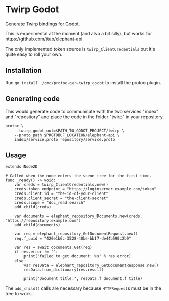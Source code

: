 # Twirp Godot

Generate [Twirp](https://github.com/twitchtv/twirp) bindings for [Godot](https://godotengine.org/).

This is experimental at the moment (and also a bit silly), but works for https://github.com/ttab/elephant-api

The only implemented token source is `twirp_ClientCredentials` but it's quite easy to roll your own.

## Installation

Run `go install ./cmd/protoc-gen-twirp_godot` to install the protoc plugin.

## Generating code

This would generate code to communicate with the two services "index" and "repository" and place the code in the folder "twirp" in your repository.

``` shell
protoc \
    --twirp_godot_out=$PATH_TO_GODOT_PROJECT/twirp \
    --proto_path $PROTOBUF_LOCATION/elephant-api \
    index/service.proto repository/service.proto
```

## Usage

``` gdscript
extends Node2D

# Called when the node enters the scene tree for the first time.
func _ready() -> void:
	var creds = twirp_ClientCredentials.new()
	creds.token_endpoint = "https://loginserver.example.com/token"
	creds.client_id = "the-id-of-your-client"
	creds.client_secret = "the-client-secret"
	creds.scope = "doc_read search"
	add_child(creds)

	var documents = elephant_repository_Documents.new(creds, "https://repository.example.com")
	add_child(documents)

	var req = elephant_repository_GetDocumentRequest.new()
	req.f_uuid = "420e1b6c-3528-40be-bb17-de44b590c2b9"

	var res = await documents.Get(req)
	if res.error != "":
		print("failed to get document: %s" % res.error)
	else:
		var resData = elephant_repository_GetDocumentResponse.new()
		resData.from_dictionary(res.result)

		print("Document title:", resData.f_document.f_title)
```

The `add_child()` calls are necessary because `HTTPRequest`s must be in the tree to work.
